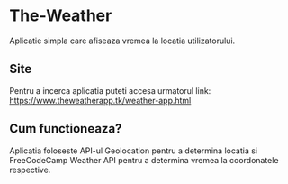# The-Weather

Aplicatie simpla care afiseaza vremea la locatia utilizatorului.

## Site

Pentru a incerca aplicatia puteti accesa urmatorul link:
https://www.theweatherapp.tk/weather-app.html

## Cum functioneaza?

Aplicatia foloseste API-ul Geolocation pentru a determina locatia si FreeCodeCamp Weather API pentru a determina vremea la coordonatele respective. 





